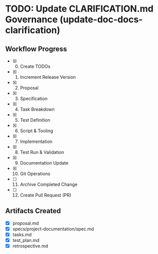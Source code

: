# TODO: Update CLARIFICATION.md Governance (update-doc-docs-clarification)

## Workflow Progress
- [x] 0. Create TODOs
- [x] 1. Increment Release Version
- [x] 2. Proposal
- [x] 3. Specification
- [x] 4. Task Breakdown
- [x] 5. Test Definition
- [x] 6. Script & Tooling
- [x] 7. Implementation
- [x] 8. Test Run & Validation
- [x] 9. Documentation Update
- [x] 10. Git Operations
- [ ] 11. Archive Completed Change
- [ ] 12. Create Pull Request (PR)

## Artifacts Created
- [x] proposal.md
- [x] specs/project-documentation/spec.md
- [x] tasks.md
- [x] test_plan.md
- [x] retrospective.md
